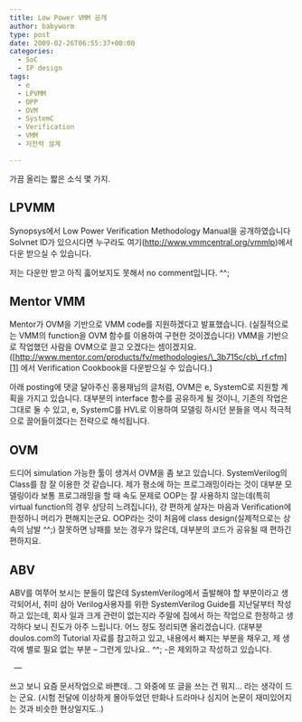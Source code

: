```yaml
---
title: Low Power VMM 공개
author: babyworm
type: post
date: 2009-02-26T06:55:37+00:00
categories:
  - SoC
  - IP design
tags:
  - e
  - LPVMM
  - OPP
  - OVM
  - SystemC
  - Verification
  - VMM
  - 저전력 설계

---
```

가끔 올리는 짧은 소식 몇 가지.

## LPVMM

Synopsys에서 Low Power Verification Methodology Manual을 공개하였습니다
Solvnet ID가 있으시다면 누구라도 여기(<http://www.vmmcentral.org/vmmlp>)에서 다운 받으실 수 있습니다.

저는 다운만 받고 아직 훓어보지도 못해서 no comment입니다. ^^;

## Mentor VMM

Mentor가 OVM을 기반으로 VMM code를 지원하겠다고 발표했습니다. (실질적으로는 VMM의 function을 OVM 함수를 이용하여 구현한 것이겠습니다)
VMM을 기반으로 작업했던 사람을 OVM으로 끌고 오겠다는 셈이겠지요. ([http://www.mentor.com/products/fv/methodologies/\_3b715c/cb\_rf.cfm][1] 에서 Verification Cookbook을 다운받으실 수 있습니다.)

아래 posting에 댓글 달아주신 홍용재님의 글처럼, OVM은 e, SystemC로 지원할 계획을 가지고 있습니다. 대부분의 interface 함수를 공유하게 될 것이니, 기존의 작업은 그대로 둘 수 있고, e, SystemC를 HVL로 이용하여 모델링 하시던 분들을 역시 적극적으로 끌어들이겠다는 전략으로 해석됩니다.

## OVM

드디어 simulation 가능한 툴이 생겨서 OVM을 좀 보고 있습니다. SystemVerilog의 Class를 참 잘 이용한 것 같습니다. 제가 평소에 하는 프로그래밍이라는 것이 대부분 모델링이라 보통 프로그래밍을 할 때 속도 문제로 OOP는 잘 사용하지 않는데(특히 virtual function의 경우 상당히 느려집니다), 걍 편하게 살자는 마음과 Verification에 한정하니 머리가 편해지는군요. OOP라는 것이 처음에 class design(실제적으로는 상속의 남발 ^^;) 잘못하면 낭패를 보는 경우가 많은데, 대부분의 코드가 공유될 때 편하긴 편하지요.

## ABV

ABV를 여쭈어 보시는 분들이 많은데 SystemVerilog에서 출발해야 할 부분이라고 생각되어서, 취미 삼아 Verilog사용자를 위한 SystemVerilog Guide를 지난달부터 작성하고 있는데, 회사 일과 크게 관련이 없는지라 주말에 집에서 하는 작업으로 한정하고 생각하다 보니 진도가 아주 느립니다. 어느 정도 정리되면 올리겠습니다. (대부분 doulos.com의 Tutorial 자료를 참고하고 있고, 내용에서 빠지는 부분을 채우고, 제 생각에 별로 필요 없는 부분 – 그런게 있나요.. ^^; -은 제외하고 작성하고 있습니다.

  &#8212;

쓰고 보니 요즘 문서작업으로 바쁜데.. 그 와중에 또 글을 쓰는 건 뭐지… 라는 생각이 드는 군요. (시험 전달에 이상하게 몰아두었던 만화나 드라마나 심지어 논문이 재미있어지는 것과 비슷한 현상일지도..)

 [1]: http://www.mentor.com/products/fv/methodologies/_3b715c/cb_rf.cfm
